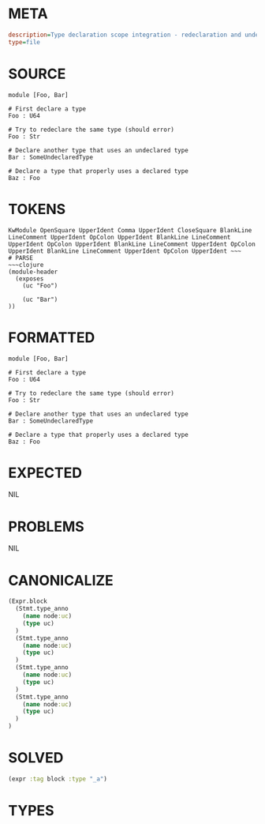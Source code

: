 # META
~~~ini
description=Type declaration scope integration - redeclaration and undeclared type errors
type=file
~~~
# SOURCE
~~~roc
module [Foo, Bar]

# First declare a type
Foo : U64

# Try to redeclare the same type (should error)
Foo : Str

# Declare another type that uses an undeclared type
Bar : SomeUndeclaredType

# Declare a type that properly uses a declared type
Baz : Foo
~~~
# TOKENS
~~~text
KwModule OpenSquare UpperIdent Comma UpperIdent CloseSquare BlankLine LineComment UpperIdent OpColon UpperIdent BlankLine LineComment UpperIdent OpColon UpperIdent BlankLine LineComment UpperIdent OpColon UpperIdent BlankLine LineComment UpperIdent OpColon UpperIdent ~~~
# PARSE
~~~clojure
(module-header
  (exposes
    (uc "Foo")

    (uc "Bar")
))
~~~
# FORMATTED
~~~roc
module [Foo, Bar]

# First declare a type
Foo : U64

# Try to redeclare the same type (should error)
Foo : Str

# Declare another type that uses an undeclared type
Bar : SomeUndeclaredType

# Declare a type that properly uses a declared type
Baz : Foo
~~~
# EXPECTED
NIL
# PROBLEMS
NIL
# CANONICALIZE
~~~clojure
(Expr.block
  (Stmt.type_anno
    (name node:uc)
    (type uc)
  )
  (Stmt.type_anno
    (name node:uc)
    (type uc)
  )
  (Stmt.type_anno
    (name node:uc)
    (type uc)
  )
  (Stmt.type_anno
    (name node:uc)
    (type uc)
  )
)
~~~
# SOLVED
~~~clojure
(expr :tag block :type "_a")
~~~
# TYPES
~~~roc
~~~
